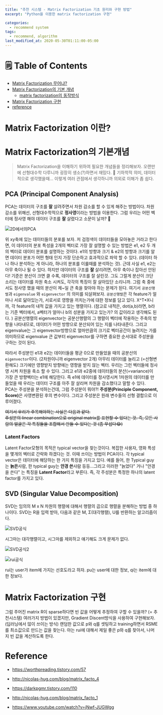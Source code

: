 ```yaml
---
title: "추천 시스템 - Matrix Factorization 기초 원리와 구현 방법"
excerpt: "Python을 이용한 matrix factorization 구현"

categories:
  - recommend system
tags:
  - recommend, algorithm
last_modified_at: 2020-05-30T01:11:00-05:00
---
```


# 🗒 Table of Contents

- [Matrix Factorization 무어냐?](#matrix-factorization-이란)
- [Matrix Factorization의 기본 개념](#matrix-factorization의-기본개념)
  - [matrix factorization의 동작방식](#matrix-factorization의-동작방식)
- [Matrix Factorization 구현](#marix-factorization-구현)
- [reference](#reference)

# Matrix Factorization 이란?

# Matrix Factorization의 기본개념

> Matrix Factorization을 이해하기 위하여 필요한 개념들을 정리해보자. 오랜만에 선형대수학 다루니까 굉장히 생소(?)하면서 재밌다. 🤪 기하학적 의미, 데이터적으로 생각했을때... 이렇게 여러 관점에서 생각하니까 의외로 이해가 좀 쉽다.

## PCA (Principal Component Analysis)

PCA는 데이터의 구조를 **잘** 살려주면서 차원 감소를 할 수 있게 해주는 방법이다. 차원 감소를 위해선, 선형대수학적으로 **정사영**이라는 방법을 이용한다. 그럼 우리는 어떤 벡터에 정사영 해야 데이터 구조를 **잘** 살렸다고 소문이 날까? 🧐

![2D에서의PCA](https://t1.daumcdn.net/cfile/tistory/25388D40527C43DB0B)

위 xy축에 있는 데이터들의 분포를 보자. 저 검정색이 데이터들을 모아놓은 거라고 한다면, 이 데이터의 분포 특성을 2개의 벡터로 가장 잘 설명할 수 있는 방법은 e1, e2 두 개의 벡터로 데이터 분포를 설명하는 것이다. e1의 방향과 크기 & e2의 방향과 크기를 알면 데이터 분포가 어떤 형태 인지 가장 단순하고 효과적으로 파악 할 수 있다. (데이터 하나 하나 분석하는 게 아니라, 하나의 분포를 이룰때를 분석하는 것). 근데 사실 e1, e2는 아무 축이나 될 수 있다. 하지만 데이터의 구조를 **잘** 살리려면, 아무 축이나 잡아선 안된다! 기준은 분산이 크면 클 수록, 데이터의 구조를 잘 살린것. 그도 그럴게 분산이 크단 소리는 데이터를 차원 축소 시켜도, 각각의 특징이 잘 살아있단 소리니까. 그럼 축 중에서도 정사영 했을 때의 분산이 제~일 큰 축을 찾아야 하는 문제가 된다. 여기서 `공분산행렬`과 `eigenvalue` 와 `eigenvector` 의 의미를 되살펴보자. `공분산행렬`은 각 feature가 얼마나 서로 닮아있는가, 서로서로 영향을 끼치는가에 대한 정보를 담고 있다. X^T\*X니까, 각 feature의 내적 값을 가지고 있는 행렬이다. (참고로 내적은, dot(a,b)라면, b라는 기준 벡터에서, a벡터가 얼마나 b의 성분을 가지고 있는가? 의 값이라고 생각해도 된다. ) 공분산행렬의 eigenvector는 공분산행렬의 그 행렬이 벡터에 작용하는 주축의 방향을 나타내므로, 데이터가 어떤 방향으로 분산되어 있는 지를 나타내준다. 그리고 eigenvalue는 그 eigenvector방향으로 얼마만큼의 크기로 벡터공간이 늘려지는 가를 의미하므로 eigenvalue 큰 값부터 eigenvector를 구하면 중요한 순서대로 주성분을 구하는 것이 된다.

따라서 주성분인 e1과 e2는 데이터들을 평균 0으로 만들었을 때의 공분산의 `eigenvector`이다. (2차원이니까 eigenvector 2개) 아무리 데이터를 늘리고 (=선형변환해도) 크기에만 영향받지 방향에는 영향을 받지 않는 벡터. 우리는 그런 벡터들에 정사영 시켜 차원을 축소 할 수 있다. 그리고 e1과 e2중에 데이터들의 분산(=variance)이 가장 큰 방향벡터는 e1에 해당한다. 즉 e1에 데이터를 정사영시켜 1차원의 데이터를 만들었을 때 우리는 데이터 구조를 아주 잘 살리며 차원을 감소했다고 말할 수 있다.
<br>
PCA는 주성분을 분석하는건데, 그럼 주성분이 뭐야?! <b>주성분(Principle Component, Score)</b>은 사영변환된 후의 변수이다. 그리고 주성분은 원래 변수들의 선형 결합으로 이루어졌다.

<del>
여기서 우리가 주목해야하는 사실은 다음과 같다.
<br>
주성분의 linear combination으로 original matrix를 표현할 수 있다는 것. 즉, 모든 사람의 얼굴은 각 특징들을 조합해서 만들 수 있다는 것 (좀 무섭다😂)
</del>

### Latent Factors

Latent Factor모형의 목적은 typical vector을 찾는것이다. 복잡한 사용자, 영화 특성을 몇개의 벡터로 간략화 하겠다는 것. 이때 쓰이는 방법이 PCA이다. 각 typical vector은 데이터에 해당하는 한 가지 특징을 가지고 있다. 예를 들어, 한 Typical guy는 **늙은**사람, 한 typical guy는 **안경 쓴**사람 등등...그리고 이러한 "늙었다" 거나 "안경을 쓴다" 는 특징을 **Latent Factor**라고 부른다. 즉, 각 주성분은 특정한 하나의 latent factor를 가지고 있다.

## SVD (Singular Value Decomposition)

SVD는 임의의 M x N 차원의 행렬에 대해서 행렬의 곱으로 행렬을 분해하는 방법 중 하나이다. SVD는 R을 입력 받아, 다음과 같은 M, Σ(대각행렬), U를 반환하는 알고리즘이다.

![SVD공식](https://t1.daumcdn.net/cfile/tistory/9909C6465B125C9E24)

시그마는 대각행렬이고, 시그마를 제외하고 얘기해도 크게 문제가 없다.

![SVD공식2](https://t1.daumcdn.net/cfile/tistory/99D5E34A5B1261A81F)

![rui공식](https://t1.daumcdn.net/cfile/tistory/99F01A445B12622833)

rui는 user가 item에 가지는 선호도라고 하자. pu는 user에 대한 정보, qi는 item에 대한 정보다.

# Matrix Factorization 구현

그럼 주어진 matrix R이 sparse하다면 빈 값을 어떻게 추정하여 구할 수 있을까? (= 추천시스템)
여러가지 방법이 있겠지만, Gradient Discent방식을 사용하여 구현해보자. (딥러닝에서 많이 쓰이는 방식) 랜덤한 값으로 p와 q를 셋팅하고 training하면서 RSME를 최소값으로 만드는 값을 찾는다. 아는 rui에 대해서 제일 좋은 p와 q를 찾아서, 나머지 빈 값을 계산하도록 한다.

# Reference

- https://worthpreading.tistory.com/57

- http://nicolas-hug.com/blog/matrix_facto_4

- https://darkpgmr.tistory.com/110

- http://nicolas-hug.com/blog/matrix_facto_1

- https://www.youtube.com/watch?v=jNwf-JUGWgg

